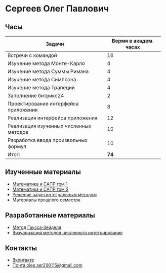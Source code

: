 # Сергеев Олег Павлович
## Часы

|Задачи|Вермя в академ. часах|
|----------------|-------------------------------|
|Встречи с командой | 16|
|Изучение метода Монте-Карло  | 4|
|Изучение метода Суммы Римана  | 4|
|Изучение метода Симпсона | 4|
|Изучение метода Трапеций | 4|
|Заполнение битрикс24 | 2|
|Проектирование интерфейса приложения   | 8|
|Реализация интерфейса приложения   | 12|
|Реализация изученных численных методов   | 10|
|Разработка ввода произвольных формул   | 10|
|Итог:   | **74**|

## Изученные материалы
- [Математика и САПР том 1](https://github.com/EngineeringSoft-Mospolytech/Spring-2022/blob/main/%D0%9C%D0%B0%D1%82%D0%B5%D1%80%D0%B8%D0%B0%D0%BB%D1%8B/%D0%9C%D0%B0%D1%82%D0%B5%D0%BC%D0%B0%D1%82%D0%B8%D0%BA%D0%B0%20%D0%B8%20%D0%A1%D0%90%D0%9F%D0%A0%20%D1%82%D0%BE%D0%BC%201.pdf)
- [Математика и САПР том 2](https://github.com/EngineeringSoft-Mospolytech/Spring-2022/blob/main/%D0%9C%D0%B0%D1%82%D0%B5%D1%80%D0%B8%D0%B0%D0%BB%D1%8B/%D0%9C%D0%B0%D1%82%D0%B5%D0%BC%D0%B0%D1%82%D0%B8%D0%BA%D0%B0%20%D0%B8%20%D0%A1%D0%90%D0%9F%D0%A0%20%D1%82%D0%BE%D0%BC%202.pdf)
- [Решение задач интегральным методом](https://github.com/EngineeringSoft-Mospolytech/Spring-2022/blob/main/%D0%9C%D0%B0%D1%82%D0%B5%D1%80%D0%B8%D0%B0%D0%BB%D1%8B/%D0%A0%D0%B5%D1%88%D0%B5%D0%BD%D0%B8%D0%B5%20%D0%B7%D0%B0%D0%B4%D0%B0%D1%87%20%D0%B8%D0%BD%D1%82%D0%B5%D0%B3%D1%80%D0%B0%D0%BB%D1%8C%D0%BD%D1%8B%D0%BC%20%D0%BC%D0%B5%D1%82%D0%BE%D0%B4%D0%BE%D0%BC%20.pdf)    
- Материалы прошлого семестра
## Разработанные материалы
- [Метод Гаусса-Зейделя](https://github.com/EngineeringSoft-Mospolytech/Spring-2022/tree/main/%D0%9C%D0%B5%D1%82%D0%BE%D0%B4%20%D0%BA%D0%BE%D0%BD%D0%B5%D1%87%D0%BD%D1%8B%D1%85%20%D1%8D%D0%BB%D0%B5%D0%BC%D0%B5%D0%BD%D1%82%D0%BE%D0%B2/%D0%A7%D0%B8%D1%81%D0%BB%D0%B5%D0%BD%D0%BD%D1%8B%D0%B5%20%D0%BC%D0%B5%D1%82%D0%BE%D0%B4%D1%8B/Gauss-Seidel)
- [Визуализация методов численного интегрирования](https://github.com/EngineeringSoft-Mospolytech/Spring-2022/blob/main/%D0%9C%D0%B5%D1%82%D0%BE%D0%B4%20%D0%BA%D0%BE%D0%BD%D0%B5%D1%87%D0%BD%D1%8B%D1%85%20%D1%8D%D0%BB%D0%B5%D0%BC%D0%B5%D0%BD%D1%82%D0%BE%D0%B2/%D0%A7%D0%B8%D1%81%D0%BB%D0%B5%D0%BD%D0%BD%D1%8B%D0%B5%20%D0%BC%D0%B5%D1%82%D0%BE%D0%B4%D1%8B/Method%20trapezoid,%20Simpson,%20Riemann)

## Контакты
- [Вконтакте](https://vk.com/olegser01)
- [Почта:oleg.ser200115@gmail.com](oleg.ser200115@gmail.com)


